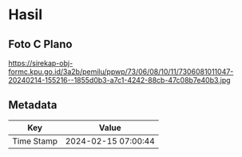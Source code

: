 # Hasil

## Foto C Plano

https://sirekap-obj-formc.kpu.go.id/3a2b/pemilu/ppwp/73/06/08/10/11/7306081011047-20240214-155216--1855d0b3-a7c1-4242-88cb-47c08b7e40b3.jpg


## Metadata

| Key        | Value               |
| ---------- | ------------------- |
| Time Stamp | 2024-02-15 07:00:44 |



